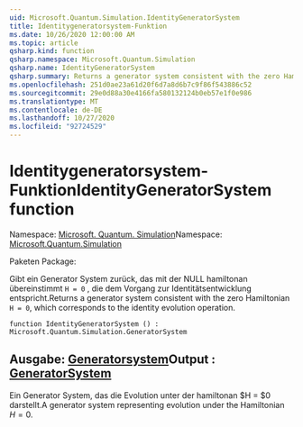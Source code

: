 ```yaml
---
uid: Microsoft.Quantum.Simulation.IdentityGeneratorSystem
title: Identitygeneratorsystem-Funktion
ms.date: 10/26/2020 12:00:00 AM
ms.topic: article
qsharp.kind: function
qsharp.namespace: Microsoft.Quantum.Simulation
qsharp.name: IdentityGeneratorSystem
qsharp.summary: Returns a generator system consistent with the zero Hamiltonian `H = 0`, which corresponds to the identity evolution operation.
ms.openlocfilehash: 251d0ae23a61d20f6d7a8d6b7c9f86f543886c52
ms.sourcegitcommit: 29e0d88a30e4166fa580132124b0eb57e1f0e986
ms.translationtype: MT
ms.contentlocale: de-DE
ms.lasthandoff: 10/27/2020
ms.locfileid: "92724529"
---
```

# <a name="identitygeneratorsystem-function"></a><span data-ttu-id="e344e-102">Identitygeneratorsystem-Funktion</span><span class="sxs-lookup"><span data-stu-id="e344e-102">IdentityGeneratorSystem function</span></span>

<span data-ttu-id="e344e-103">Namespace: [Microsoft. Quantum. Simulation](xref:Microsoft.Quantum.Simulation)</span><span class="sxs-lookup"><span data-stu-id="e344e-103">Namespace: [Microsoft.Quantum.Simulation](xref:Microsoft.Quantum.Simulation)</span></span>

<span data-ttu-id="e344e-104">Paketen [](https://nuget.org/packages/)</span><span class="sxs-lookup"><span data-stu-id="e344e-104">Package: [](https://nuget.org/packages/)</span></span>


<span data-ttu-id="e344e-105">Gibt ein Generator System zurück, das mit der NULL hamiltonan übereinstimmt `H = 0` , die dem Vorgang zur Identitätsentwicklung entspricht.</span><span class="sxs-lookup"><span data-stu-id="e344e-105">Returns a generator system consistent with the zero Hamiltonian `H = 0`, which corresponds to the identity evolution operation.</span></span>

```qsharp
function IdentityGeneratorSystem () : Microsoft.Quantum.Simulation.GeneratorSystem
```


## <a name="output--generatorsystem"></a><span data-ttu-id="e344e-106">Ausgabe: [Generatorsystem](xref:Microsoft.Quantum.Simulation.GeneratorSystem)</span><span class="sxs-lookup"><span data-stu-id="e344e-106">Output : [GeneratorSystem](xref:Microsoft.Quantum.Simulation.GeneratorSystem)</span></span>

<span data-ttu-id="e344e-107">Ein Generator System, das die Evolution unter der hamiltonan $H = $0 darstellt.</span><span class="sxs-lookup"><span data-stu-id="e344e-107">A generator system representing evolution under the Hamiltonian $H = 0$.</span></span>